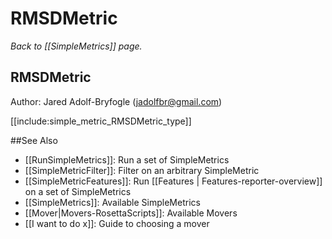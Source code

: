 # RMSDMetric
*Back to [[SimpleMetrics]] page.*
## RMSDMetric

Author: Jared Adolf-Bryfogle (jadolfbr@gmail.com)

[[include:simple_metric_RMSDMetric_type]]

##See Also

* [[RunSimpleMetrics]]: Run a set of SimpleMetrics
* [[SimpleMetricFilter]]: Filter on an arbitrary SimpleMetric
* [[SimpleMetricFeatures]]: Run [[Features | Features-reporter-overview]] on a set of SimpleMetrics
* [[SimpleMetrics]]: Available SimpleMetrics
* [[Mover|Movers-RosettaScripts]]: Available Movers
* [[I want to do x]]: Guide to choosing a mover